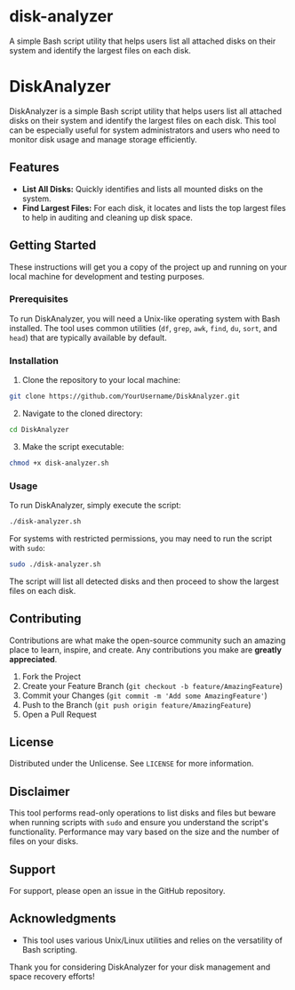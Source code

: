 # disk-analyzer
A simple Bash script utility that helps users list all attached disks on their system and identify the largest files on each disk.


# DiskAnalyzer

DiskAnalyzer is a simple Bash script utility that helps users list all attached disks on their system and identify the largest files on each disk. This tool can be especially useful for system administrators and users who need to monitor disk usage and manage storage efficiently.

## Features

- **List All Disks:** Quickly identifies and lists all mounted disks on the system.
- **Find Largest Files:** For each disk, it locates and lists the top largest files to help in auditing and cleaning up disk space.

## Getting Started

These instructions will get you a copy of the project up and running on your local machine for development and testing purposes.

### Prerequisites

To run DiskAnalyzer, you will need a Unix-like operating system with Bash installed. The tool uses common utilities (`df`, `grep`, `awk`, `find`, `du`, `sort`, and `head`) that are typically available by default.

### Installation

1. Clone the repository to your local machine:

```bash
git clone https://github.com/YourUsername/DiskAnalyzer.git
```

2. Navigate to the cloned directory:

```bash
cd DiskAnalyzer
```

3. Make the script executable:

```bash
chmod +x disk-analyzer.sh
```

### Usage

To run DiskAnalyzer, simply execute the script:

```bash
./disk-analyzer.sh
```

For systems with restricted permissions, you may need to run the script with `sudo`:

```bash
sudo ./disk-analyzer.sh
```

The script will list all detected disks and then proceed to show the largest files on each disk.

## Contributing

Contributions are what make the open-source community such an amazing place to learn, inspire, and create. Any contributions you make are **greatly appreciated**.

1. Fork the Project
2. Create your Feature Branch (`git checkout -b feature/AmazingFeature`)
3. Commit your Changes (`git commit -m 'Add some AmazingFeature'`)
4. Push to the Branch (`git push origin feature/AmazingFeature`)
5. Open a Pull Request

## License

Distributed under the Unlicense. See `LICENSE` for more information.

## Disclaimer

This tool performs read-only operations to list disks and files but beware when running scripts with `sudo` and ensure you understand the script's functionality. Performance may vary based on the size and the number of files on your disks.

## Support

For support, please open an issue in the GitHub repository.

## Acknowledgments

- This tool uses various Unix/Linux utilities and relies on the versatility of Bash scripting.

Thank you for considering DiskAnalyzer for your disk management and space recovery efforts!

